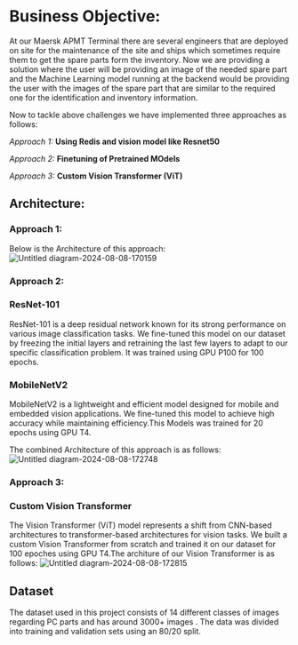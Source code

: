 # Business Objective: 

At our Maersk APMT Terminal there are several engineers that are deployed on site for the maintenance of the site and ships which sometimes require them to get the spare parts form the inventory. Now we are providing a solution where the user will be providing an image of the needed spare part and the Machine Learning model running at the backend would be providing the user with the images of the spare part that are similar to the required one for the identification and inventory information.

Now to tackle above challenges we have implemented three approaches as follows: 

_Approach 1:_  **Using Redis and vision model like Resnet50**

_Approach 2:_  **Finetuning of Pretrained MOdels**

_Approach 3:_  **Custom Vision Transformer (ViT)**

## Architecture: 

### Approach 1: 
Below is the Architecture of this approach: 
![Untitled diagram-2024-08-08-170159](https://github.com/user-attachments/assets/3bc00cf7-b5b2-4b34-a19f-a106b5fd82c5)

### Approach 2: 
### ResNet-101

ResNet-101 is a deep residual network known for its strong performance on various image classification tasks. We fine-tuned this model on our dataset by freezing the initial layers and retraining the last few layers to adapt to our specific classification problem. It was trained using GPU P100 for 100 epochs.
### MobileNetV2

MobileNetV2 is a lightweight and efficient model designed for mobile and embedded vision applications. We fine-tuned this model to achieve high accuracy while maintaining efficiency.This Models was trained for 20 epochs using GPU T4.

The combined Architecture of this approach is as follows: 
![Untitled diagram-2024-08-08-172748](https://github.com/user-attachments/assets/ab3b2330-00c2-432f-80a7-cd7e850e175a)

### Approach 3:
### Custom Vision Transformer

The Vision Transformer (ViT) model represents a shift from CNN-based architectures to transformer-based architectures for vision tasks. We built a custom Vision Transformer from scratch and trained it on our dataset for 100 epoches using GPU T4.The architure of our Vision Transformer is as follows: 
![Untitled diagram-2024-08-08-172815](https://github.com/user-attachments/assets/71c3cdee-5f8d-43f4-ac6a-5c239e4b3a54)


## Dataset
The dataset used in this project consists of 14 different classes of images regarding PC parts and has around 3000+ images . The data was divided into training and validation sets using an 80/20 split.



